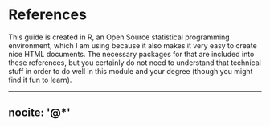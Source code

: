 # References

This guide is created in R, an Open Source statistical programming environment, which I am using because it also makes it very easy to create nice HTML documents. The necessary packages for that are included into these references, but you certainly do not need to understand that technical stuff in order to do well in this module and your degree (though you might find it fun to learn).

---
nocite: '@*'
---

<div id="refs"></div>
